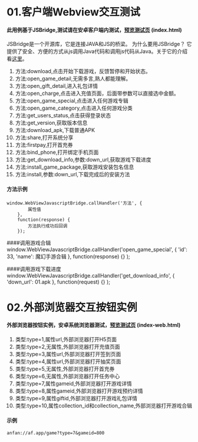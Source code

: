 # 01.客户端Webview交互测试
####  此用例基于JSBridge,测试请在安卓客户端内测试，[预览测试页](https://mikehumix.github.io/afaide/ "预览测试页") (index.html)

JSBridge是一个开源库，它是连接JAVA和JS的桥梁。
为什么要用JSBridge？ 
它提供了安全、方便的方式从js调用Java代码和调用js代码从Java。关于它的介绍看[这里](http://www.jianshu.com/p/9fd80b785de1 "这里")。

1. 方法:download,点击开始下载游戏，反馈暂停和开始状态。
2. 方法:open_game_detail,无需多言,熟人都能理解。
3. 方法:open_gift_detail,进入礼包详情
4. 方法:open_charge,点击进入充值页面，后面带参数可以直接选中金额。
5. 方法:open_game_special,点击进入任何游戏专辑
6. 方法:open_game_category,点击进入任何游戏分类
7. 方法:get_users_status,点击获得登录状态
8. 方法:get_version,获取版本信息
9. 方法:download_apk,下载普通APK
10. 方法:share,打开系统分享
11. 方法:firstpay,打开首充券
12. 方法:bind_phone,打开绑定手机页面
13. 方法:get_download_info,参数:down_url,获取游戏下载进度
14. 方法:install_game_package,获取游戏安装包名信息
15. 方法:install,参数:down_url,下载完成后的安装方法

#### 方法示例
    window.WebViewJavascriptBridge.callHandler('方法', {
            属性值
        },
        function(response) {
            方法执行成功后回调
        });

####调用游戏合辑
    window.WebViewJavascriptBridge.callHandler('open_game_special',
        {
            'id': 33,
            'name': 魔幻手游合辑
        },
        function(response) {}
    );

####调用游戏下载进度
    window.WebViewJavascriptBridge.callHandler('get_download_info',
        {
            'down_url': 01.apk
        },
        function(request) {}
    );


# 02.外部浏览器交互按钮实例
####  外部浏览器按钮实例，安卓系统浏览器测试，[预览测试页](https://mikehumix.github.io/afaide/index-web.html "预览测试页") (index-web.html)

1. 类型:type=1,属性url,外部浏览器打开H5页面
2. 类型:type=2,无属性,外部浏览器打开充值页面
3. 类型:type=3,属性url,外部浏览器打开签到页面
4. 类型:type=4,属性url,外部浏览器打开抽奖页面
5. 类型:type=5,无属性,外部浏览器打开首充券
6. 类型:type=6,无属性,外部浏览器打开任务中心
7. 类型:type=7,属性gameid,外部浏览器打开游戏详情
8. 类型:type=8,属性gameid,外部浏览器打开游戏预约详情
9. 类型:type=9,属性giftid,外部浏览器打开游戏礼包详情
10. 类型:type=10,属性collection_id和collection_name,外部浏览器打开游戏合辑

#### 示例
    anfan://af.app/game?type=7&gameid=800
